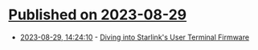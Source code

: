 # [Published on 2023-08-29](index.md)

* [2023-08-29, 14:24:10](https://lobste.rs/s/vszw9v/diving_into_starlink_s_user_terminal) - [Diving into Starlink's User Terminal Firmware](https://blog.quarkslab.com/starlink.html)
